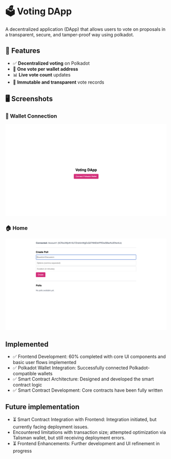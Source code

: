 # 🗳️ Voting DApp

A decentralized application (DApp) that allows users to vote on proposals in a transparent, secure, and tamper-proof way using polkadot.

## 🚀 Features

- ✅ **Decentralized voting** on Polkadot
- 🔐 **One vote per wallet address**
- 📊 **Live vote count** updates
- 🧾 **Immutable and transparent** vote records

## 🖥️ Screenshots

### 👤 Wallet Connection

![Wallet Connection](./assets/walletConnect.png)

### 🏠 Home

![Home](./assets/home.png)

## Implemented

- ✅ Frontend Development: 60% completed with core UI components and basic user flows implemented
- ✅ Polkadot Wallet Integration: Successfully connected Polkadot-compatible wallets
- ✅ Smart Contract Architecture: Designed and developed the smart contract logic
- ✅ Smart Contract Development: Core contracts have been fully written

## Future implementation

- ⏳ Smart Contract Integration with Frontend: Integration initiated, but currently facing deployment issues.
- Encountered limitations with transaction size; attempted optimization via Talisman wallet, but still receiving deployment errors.
- ⏳ Frontend Enhancements: Further development and UI refinement in progress